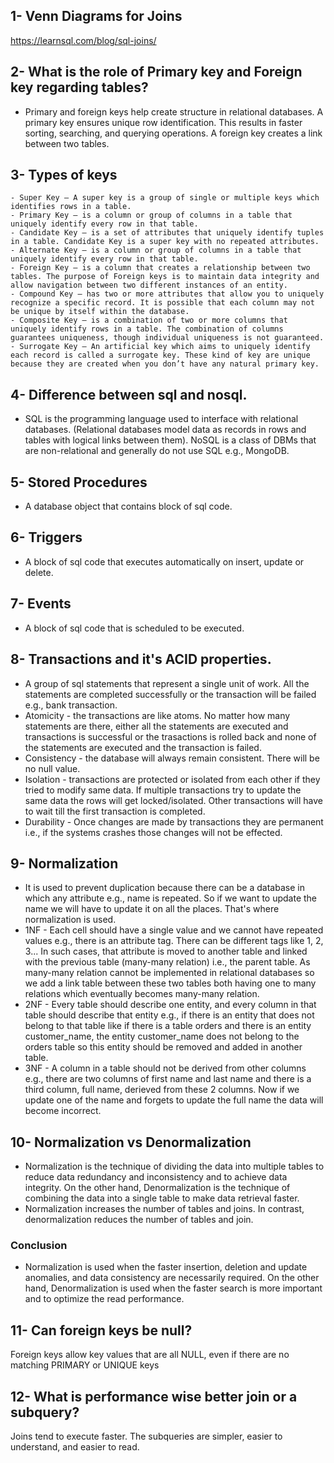 ## 1- Venn Diagrams for Joins
https://learnsql.com/blog/sql-joins/

## 2- What is the role of Primary key and Foreign key regarding tables?
- Primary and foreign keys help create structure in relational databases. A primary key ensures unique row identification. This results in faster sorting, searching, and querying operations. A foreign key creates a link between two tables.

## 3- Types of keys 
```
- Super Key – A super key is a group of single or multiple keys which identifies rows in a table.
- Primary Key – is a column or group of columns in a table that uniquely identify every row in that table.
- Candidate Key – is a set of attributes that uniquely identify tuples in a table. Candidate Key is a super key with no repeated attributes.
- Alternate Key – is a column or group of columns in a table that uniquely identify every row in that table.
- Foreign Key – is a column that creates a relationship between two tables. The purpose of Foreign keys is to maintain data integrity and allow navigation between two different instances of an entity.
- Compound Key – has two or more attributes that allow you to uniquely recognize a specific record. It is possible that each column may not be unique by itself within the database.
- Composite Key – is a combination of two or more columns that uniquely identify rows in a table. The combination of columns guarantees uniqueness, though individual uniqueness is not guaranteed.
- Surrogate Key – An artificial key which aims to uniquely identify each record is called a surrogate key. These kind of key are unique because they are created when you don’t have any natural primary key.
```
## 4- Difference between sql and nosql.
- SQL is the programming language used to interface with relational databases. (Relational databases model data as records in rows and tables with logical links between them). NoSQL is a class of DBMs that are non-relational and generally do not use SQL e.g., MongoDB.

## 5- Stored Procedures
- A database object that contains block of sql code.

## 6- Triggers
- A block of sql code that executes automatically on insert, update or delete.

## 7- Events
- A block of sql code that is scheduled to be executed.

## 8- Transactions and it's ACID properties.
- A group of sql statements that represent a single unit of work. All the statements are completed successfully or the transaction will be failed e.g., bank transaction.
- Atomicity - the transactions are like atoms. No matter how many statements are there, either all the statements are executed and transactions is successful or the trasactions is rolled back and none of the statements are executed and the transaction is failed.
- Consistency - the database will always remain consistent. There will be no null value.
- Isolation - transactions are protected or isolated from each other if they tried to modify same data. If multiple transactions try to update the same data the rows will get locked/isolated. Other transactions will have to wait till the first transaction is completed.
- Durability - Once changes are made by transactions they are permanent i.e., if the systems crashes those changes will not be effected.

## 9- Normalization
- It is used to prevent duplication because there can be a database in which any attribute e.g., name is repeated. So if we want to update the name we will have to update it on all the places. That's where normalization is used.
- 1NF - Each cell should have a single value and we cannot have repeated values e.g., there is an attribute tag. There can be different tags like 1, 2, 3... In such cases, that attribute is moved to another table and linked with the previous table (many-many relation) i.e., the parent table. As many-many relation cannot be implemented in relational databases so we add a link table between these two tables both having one to many relations which eventually becomes many-many relation.
- 2NF - Every table should describe one entity, and every column in that table should describe that entity e.g., if there is an entity that does not belong to that table like if there is a table orders and there is an entity customer_name, the entity customer_name does not belong to the orders table so this entity should be removed and added in another table.
- 3NF - A column in a table should not be derived from other columns e.g., there are two columns of first name and last name and there is a third column, full name,  derieved from these 2 columns. Now if we update one of the name and forgets to update the full name the data will become incorrect.

## 10- Normalization vs Denormalization
- Normalization is the technique of dividing the data into multiple tables to reduce data redundancy and inconsistency and to achieve data integrity. On the other hand, Denormalization is the technique of combining the data into a single table to make data retrieval faster.
- Normalization increases the number of tables and joins. In contrast, denormalization reduces the number of tables and join.

### Conclusion
- Normalization is used when the faster insertion, deletion and update anomalies, and data consistency are necessarily required. On the other hand, Denormalization is used when the faster search is more important and to optimize the read performance.

## 11-  Can foreign keys be null?
Foreign keys allow key values that are all NULL, even if there are no matching PRIMARY or UNIQUE keys

## 12-  What is performance wise better join or a subquery?
Joins tend to execute faster. The subqueries are simpler, easier to understand, and easier to read.
